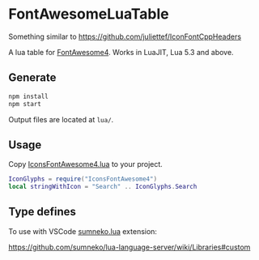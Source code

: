 # FontAwesomeLuaTable

Something similar to https://github.com/juliettef/IconFontCppHeaders

A lua table for [FontAwesome4](https://github.com/FortAwesome/Font-Awesome/blob/4.x/fonts/). Works in LuaJIT, Lua 5.3 and above.

## Generate

```js
npm install
npm start
```

Output files are located at `lua/`.

## Usage
Copy [IconsFontAwesome4.lua](https://github.com/Nats-ji/FontAwesomeLuaTable/raw/master/lua/IconsFontAwesome4.lua) to your project.

```lua
IconGlyphs = require("IconsFontAwesome4")
local stringWithIcon = "Search" .. IconGlyphs.Search
```

## Type defines

To use with VSCode [sumneko.lua](https://marketplace.visualstudio.com/items?itemName=sumneko.lua) extension:

https://github.com/sumneko/lua-language-server/wiki/Libraries#custom